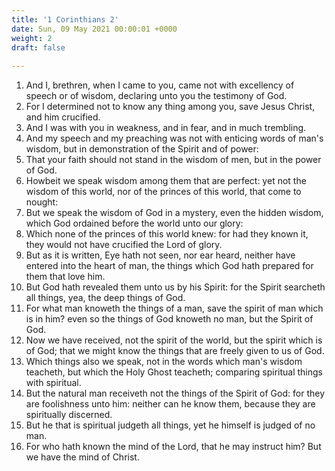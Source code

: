 ```yaml
---
title: '1 Corinthians 2'
date: Sun, 09 May 2021 00:00:01 +0000
weight: 2
draft: false
  
---
```


1. And I, brethren, when I came to you, came not with excellency of speech or of wisdom, declaring unto you the testimony of God.
2. For I determined not to know any thing among you, save Jesus Christ, and him crucified.
3. And I was with you in weakness, and in fear, and in much trembling.
4. And my speech and my preaching was not with enticing words of man's wisdom, but in demonstration of the Spirit and of power:
5. That your faith should not stand in the wisdom of men, but in the power of God.
6. Howbeit we speak wisdom among them that are perfect: yet not the wisdom of this world, nor of the princes of this world, that come to nought:
7. But we speak the wisdom of God in a mystery, even the hidden wisdom, which God ordained before the world unto our glory:
8. Which none of the princes of this world knew: for had they known it, they would not have crucified the Lord of glory.
9. But as it is written, Eye hath not seen, nor ear heard, neither have entered into the heart of man, the things which God hath prepared for them that love him.
10. But God hath revealed them unto us by his Spirit: for the Spirit searcheth all things, yea, the deep things of God.
11. For what man knoweth the things of a man, save the spirit of man which is in him? even so the things of God knoweth no man, but the Spirit of God.
12. Now we have received, not the spirit of the world, but the spirit which is of God; that we might know the things that are freely given to us of God.
13. Which things also we speak, not in the words which man's wisdom teacheth, but which the Holy Ghost teacheth; comparing spiritual things with spiritual.
14. But the natural man receiveth not the things of the Spirit of God: for they are foolishness unto him: neither can he know them, because they are spiritually discerned.
15. But he that is spiritual judgeth all things, yet he himself is judged of no man.
16. For who hath known the mind of the Lord, that he may instruct him? But we have the mind of Christ.
